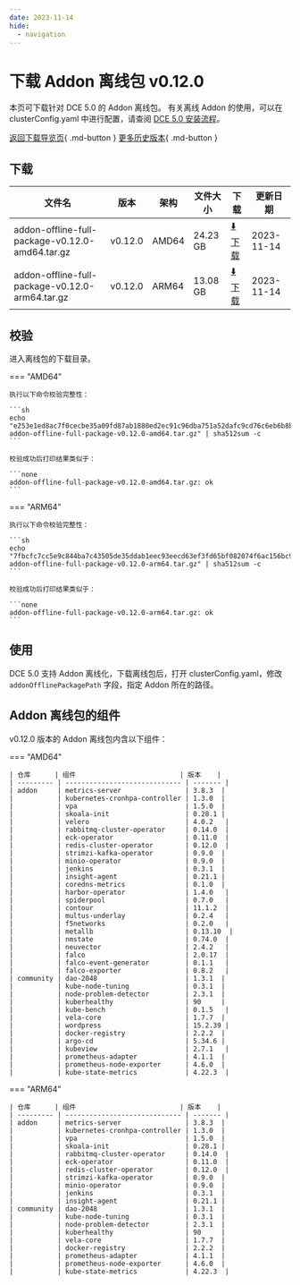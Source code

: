 ```yaml
---
date: 2023-11-14
hide:
  - navigation
---
```


# 下载 Addon 离线包 v0.12.0

本页可下载针对 DCE 5.0 的 Addon 离线包。
有关离线 Addon 的使用，可以在 clusterConfig.yaml 中进行配置，请查阅 [DCE 5.0 安装流程](../../install/index.md#_3)。

[返回下载导览页](../index.md#addon){ .md-button }
[更多历史版本](./history.md){ .md-button }

## 下载

| 文件名                                         | 版本   | 架构  | 文件大小 | 下载                                                                                                                                  | 更新日期   |
| ---------------------------------------------- | ------ | ----- | -------- | ------------------------------------------------------------------------------------------------------------------------------------- | ---------- |
| addon-offline-full-package-v0.12.0-amd64.tar.gz | v0.12.0 | AMD64 | 24.23 GB   | [:arrow_down: 下载](https://qiniu-download-public.daocloud.io/DaoCloud_DigitalX_Addon/addon-offline-full-package-v0.12.0-amd64.tar.gz) | 2023-11-14 |
| addon-offline-full-package-v0.12.0-arm64.tar.gz | v0.12.0 | ARM64 | 13.08 GB   | [:arrow_down: 下载](https://qiniu-download-public.daocloud.io/DaoCloud_DigitalX_Addon/addon-offline-full-package-v0.12.0-arm64.tar.gz) | 2023-11-14 |

## 校验

进入离线包的下载目录。

=== "AMD64"

    执行以下命令校验完整性：

    ```sh
    echo "e253e1ed8ac7f0cecbe35a09fd87ab1880ed2ec91c96dba751a52dafc9cd76c6eb6b8b16c401353d0f5595e6225cfb6d2a394c67711bf5ea84bcce88eface341  addon-offline-full-package-v0.12.0-amd64.tar.gz" | sha512sum -c
    ```

    校验成功后打印结果类似于：

    ```none
    addon-offline-full-package-v0.12.0-amd64.tar.gz: ok
    ```

=== "ARM64"

    执行以下命令校验完整性：

    ```sh
    echo "7fbcfc7cc5e9c844ba7c43505de35ddab1eec93eecd63ef3fd65bf082074f6ac156bc9759875a0e37f1eb39568c524e1af5b208fb69854d6bb95f59972a15e64  addon-offline-full-package-v0.12.0-arm64.tar.gz" | sha512sum -c
    ```

    校验成功后打印结果类似于：

    ```none
    addon-offline-full-package-v0.12.0-arm64.tar.gz: ok
    ```

## 使用

DCE 5.0 支持 Addon 离线化，下载离线包后，打开 clusterConfig.yaml，修改 `addonOfflinePackagePath` 字段，指定 Addon 所在的路径。

## Addon 离线包的组件

v0.12.0 版本的 Addon 离线包内含以下组件：

=== "AMD64"

    | 仓库      | 组件                          | 版本    |
    | --------- | ----------------------------- | ------- |
    | addon     | metrics-server                | 3.8.3  |
    |           | kubernetes-cronhpa-controller | 1.3.0  |
    |           | vpa                           | 1.5.0  |
    |           | skoala-init                   | 0.28.1 |
    |           | velero                        | 4.0.2   |
    |           | rabbitmq-cluster-operator     | 0.14.0  |
    |           | eck-operator                  | 0.11.0  |
    |           | redis-cluster-operator        | 0.12.0  |
    |           | strimzi-kafka-operator        | 0.9.0  |
    |           | minio-operator                | 0.9.0  |
    |           | jenkins                       | 0.3.1  |
    |           | insight-agent                 | 0.21.1 |
    |           | coredns-metrics               | 0.1.0  |
    |           | harbor-operator               | 1.4.0   |
    |           | spiderpool                    | 0.7.0   |
    |           | contour                       | 11.1.2  |
    |           | multus-underlay               | 0.2.4   |
    |           | f5networks                    | 0.2.0   |
    |           | metallb                       | 0.13.10  |
    |           | nmstate                       | 0.74.0  |
    |           | neuvector                     | 2.4.2   |
    |           | falco                         | 2.0.17  |
    |           | falco-event-generator         | 0.1.1   |
    |           | falco-exporter                | 0.8.2   |
    | community | dao-2048                      | 1.3.1  |
    |           | kube-node-tuning              | 0.3.1  |
    |           | node-problem-detector         | 2.3.1  |
    |           | kuberhealthy                  | 90     |
    |           | kube-bench                    | 0.1.5   |
    |           | vela-core                     | 1.7.7  |
    |           | wordpress                     | 15.2.39 |
    |           | docker-registry               | 2.2.2  |
    |           | argo-cd                       | 5.34.6 |
    |           | kubeview                      | 2.7.1   |
    |           | prometheus-adapter            | 4.1.1  |
    |           | prometheus-node-exporter      | 4.6.0  |
    |           | kube-state-metrics            | 4.22.3  |

=== "ARM64"

    | 仓库      | 组件                          | 版本    |
    | --------- | ----------------------------- | ------- |
    | addon     | metrics-server                | 3.8.3  |
    |           | kubernetes-cronhpa-controller | 1.3.0  |
    |           | vpa                           | 1.5.0  |
    |           | skoala-init                   | 0.28.1 |
    |           | rabbitmq-cluster-operator     | 0.14.0  |
    |           | eck-operator                  | 0.11.0  |
    |           | redis-cluster-operator        | 0.12.0  |
    |           | strimzi-kafka-operator        | 0.9.0  |
    |           | minio-operator                | 0.9.0  |
    |           | jenkins                       | 0.3.1  |
    |           | insight-agent                 | 0.21.1 |
    | community | dao-2048                      | 1.3.1  |
    |           | kube-node-tuning              | 0.3.1  |
    |           | node-problem-detector         | 2.3.1  |
    |           | kuberhealthy                  | 90     |
    |           | vela-core                     | 1.7.7  |
    |           | docker-registry               | 2.2.2  |
    |           | prometheus-adapter            | 4.1.1  |
    |           | prometheus-node-exporter      | 4.6.0  |
    |           | kube-state-metrics            | 4.22.3  |
